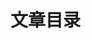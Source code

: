 # 文章目录

<!-- @include: ./js/index.md{3,} -->

<!-- @include: ./ts/index.md{3,} -->

<!-- @include: ./css/index.md{3,} -->

<!-- @include: ./vue/index.md{3,} -->

<!-- @include: ./vite/index.md{3,} -->

<!-- @include: ./node/index.md{3,} -->

<!-- @include: ./nginx/index.md{3,} -->

<!-- @include: ./engineering-design/index.md{3,} -->

<!-- @include: ./design-philosophy/index.md{3,} -->
